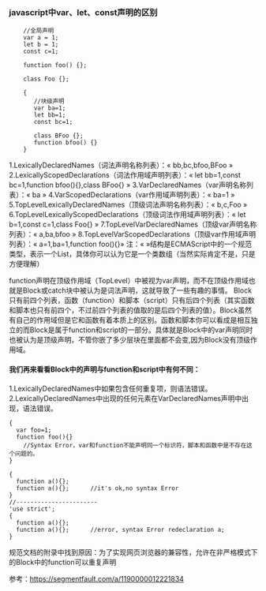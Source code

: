 ### javascript中var、let、const声明的区别
```
	//全局声明
	var a = 1;
	let b = 1;
	const c=1;

	function foo() {};

	class Foo {};

	{
	   //块级声明
	   var ba=1;
	   let bb=1;
	   const bc=1;

	   class BFoo {};
	   function bfoo() {}
	}
```
1.LexicallyDeclaredNames（词法声明名称列表）：« bb,bc,bfoo,BFoo »
2.LexicallyScopedDeclarations（词法作用域声明列表）：« let bb=1,const bc=1,function bfoo(){},class BFoo{} »
3.VarDeclaredNames（var声明名称列表）：« ba »
4.VarScopedDeclarations（var作用域声明列表）：« ba=1 »
5.TopLevelLexicallyDeclaredNames（顶级词法声明名称列表）：« b,c,Foo »
6.TopLevelLexicallyScopedDeclarations（顶级词法作用域声明列表）：« let b=1,const c=1,class Foo{} »
7.TopLevelVarDeclaredNames（顶级var声明名称列表）：« a,ba,bfoo »
8.TopLevelVarScopedDeclarations（顶级var作用域声明列表）：« a=1,ba=1,function foo(){}»
注：« »结构是ECMAScript中的一个规范类型，表示一个List，具体你可以认为它是一个类数组（当然实际肯定不是，只是方便理解）


function声明在顶级作用域（TopLevel）中被视为var声明，而不在顶级作用域也就是Block或catch块中被认为是词法声明，这就导致了一些有趣的事情。
Block只有前四个列表，函数（function）和脚本（script）只有后四个列表（其实函数和脚本也只有前四个，不过前四个列表的值取的是后四个列表的值）。Block虽然有自己的作用域但是它和函数有着本质上的区别。函数和脚本你可以看成是相互独立的而Block是属于function和script的一部分。具体就是Block中的var声明同时也被认为是顶级声明，不管你嵌了多少层块在里面都不会变,因为Block没有顶级作用域。

#### 我们再来看看Block中的声明与function和script中有何不同：

1.LexicallyDeclaredNames中如果包含任何重复项，则语法错误。
2.LexicallyDeclaredNames中出现的任何元素在VarDeclaredNames声明中出现，语法错误。

```
{
  var foo=1;
  function foo(){}        
	//Syntax Error，var和function不能声明同一个标识符，脚本和函数中是不存在这个问题的。
}
```
```
{
  function a(){};  
  function a(){};      //it's ok,no syntax Error
}
//-----------------------
'use strict';
{
  function a(){};  
  function a(){};      //error, syntax Error redeclaration a; 
}
```
规范文档的附录中找到原因：为了实现网页浏览器的兼容性，允许在非严格模式下的Block中的function可以重复声明


参考：https://segmentfault.com/a/1190000012221834






